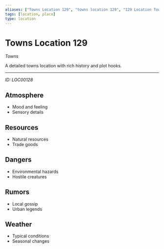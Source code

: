 ```yaml
---
aliases: ["Towns Location 129", "towns location 129", "129 Location Towns"]
tags: [location, place]
type: location
---
```


# Towns Location 129

*Towns*

A detailed towns location with rich history and plot hooks.

---
*ID: LOC00128*

## Atmosphere
- Mood and feeling
- Sensory details


## Resources
- Natural resources
- Trade goods


## Dangers
- Environmental hazards
- Hostile creatures


## Rumors
- Local gossip
- Urban legends


## Weather
- Typical conditions
- Seasonal changes
